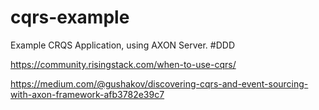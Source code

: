 # cqrs-example
Example CRQS Application, using AXON Server. #DDD

https://community.risingstack.com/when-to-use-cqrs/

https://medium.com/@gushakov/discovering-cqrs-and-event-sourcing-with-axon-framework-afb3782e39c7
